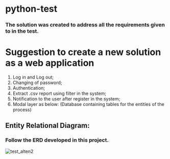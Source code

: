 # python-test
### The solution was created to address all the requirements given to in the test.
# Suggestion to create a new solution as a web application
1. Log in and Log out;
2. Changing of password;
3. Authentication;
4. Extract .csv report using filter in the system;
5. Notification to the user after register in the system;
6. Modal layer as below: (Database containing tables for the entities of the process)

## Entity Relational Diagram:
### Follow the ERD developed in this project.
![test_alten2](https://user-images.githubusercontent.com/67196397/185820216-69621712-61a3-4197-9f9c-a80e54c818d5.png)
